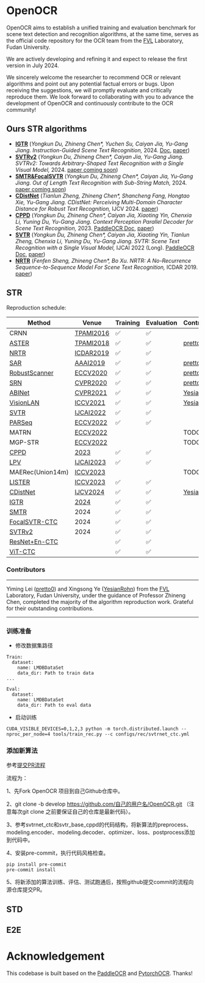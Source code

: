 # OpenOCR

OpenOCR aims to establish a unified training and evaluation benchmark for scene text detection and recognition algorithms, at the same time, serves as the official code repository for the OCR team from the [FVL](https://fvl.fudan.edu.cn) Laboratory, Fudan University.

We are actively developing and refining it and expect to release the first version in July 2024.

We sincerely welcome the researcher to recommend OCR or relevant algorithms and point out any potential factual errors or bugs. Upon receiving the suggestions, we will promptly evaluate and critically reproduce them. We look forward to collaborating with you to advance the development of OpenOCR and continuously contribute to the OCR community!

## Ours STR algorithms

  - [**IGTR**](./configs/rec/igtr/) (*Yongkun Du, Zhineng Chen\*, Yuchen Su, Caiyan Jia, Yu-Gang Jiang. Instruction-Guided Scene Text Recognition,* 2024. [Doc](./configs/rec/igtr/readme.md), [paper](https://arxiv.org/abs/2401.17851))
  - [**SVTRv2**](./configs/rec/svtrv2) (*Yongkun Du, Zhineng Chen\*, Caiyan Jia, Yu-Gang Jiang. SVTRv2: Towards Arbitrary-Shaped Text Recognition with a Single Visual Model,* 2024. [paper coming soon]())
  - [**SMTR&FocalSVTR**](./configs/rec/smtr/) (*Yongkun Du, Zhineng Chen\*, Caiyan Jia, Yu-Gang Jiang. Out of Length Text Recognition with Sub-String Match,* 2024. [paper coming soon]())
  - [**CDistNet**](./configs/rec/cdistnet/) (*Tianlun Zheng, Zhineng Chen\*, Shancheng Fang, Hongtao Xie, Yu-Gang Jiang. CDistNet: Perceiving Multi-Domain Character Distance for Robust Text Recognition,* IJCV 2024. [paper](https://link.springer.com/article/10.1007/s11263-023-01880-0))
  - [**CPPD**](./configs/rec/cppd/) (*Yongkun Du, Zhineng Chen\*, Caiyan Jia, Xiaoting Yin, Chenxia Li, Yuning Du, Yu-Gang Jiang. Context Perception Parallel Decoder for Scene Text Recognition,* 2023. [PaddleOCR Doc](https://github.com/Topdu/PaddleOCR/blob/main/doc/doc_ch/algorithm_rec_cppd.md), [paper](https://arxiv.org/abs/2307.12270))
  - [**SVTR**](./configs/rec/svtr/) (*Yongkun Du, Zhineng Chen\*, Caiyan Jia, Xiaoting Yin, Tianlun Zheng, Chenxia Li, Yuning Du, Yu-Gang Jiang. SVTR: Scene Text Recognition with a Single Visual Model,* IJCAI 2022 (Long). [PaddleOCR Doc](https://github.com/Topdu/PaddleOCR/blob/main/doc/doc_ch/algorithm_rec_svtr.md), [paper](https://www.ijcai.org/proceedings/2022/124))
  - [**NRTR**](./configs/rec/nrtr/) (*Fenfen Sheng, Zhineng Chen\*, Bo Xu. NRTR: A No-Recurrence Sequence-to-Sequence Model For Scene Text Recognition,* ICDAR 2019. [paper](https://arxiv.org/abs/1806.00926))

## STR

Reproduction schedule:

| Method             | Venue     | Training | Evaluation | Contributor |
|--------------------|-----------|----------|------------|-------------|
| CRNN               | [TPAMI2016](https://arxiv.org/abs/1507.05717) |    ✅    |     ✅     |             |
| [ASTER](./configs/rec/aster/)              |[TPAMI2018](https://ieeexplore.ieee.org/document/8395027)           |     ✅     |      ✅      | [pretto0](https://github.com/pretto0) |
| [NRTR](./configs/rec/nrtr/)               | [ICDAR2019](https://arxiv.org/abs/1806.00926) |    ✅    |     ✅     |             |
| [SAR](./configs/rec/sar/)                |     [AAAI2019](https://aaai.org/papers/08610-show-attend-and-read-a-simple-and-strong-baseline-for-irregular-text-recognition/)      |     ✅     |      ✅      | [pretto0](https://github.com/pretto0) |
| [RobustScanner](./configs/rec/robustscanner/)      |      [ECCV2020](https://www.ecva.net/papers/eccv_2020/papers_ECCV/html/3160_ECCV_2020_paper.php)     |     ✅     |      ✅      | [pretto0](https://github.com/pretto0) |
| [SRN](./configs/rec/srn/)                |  [CVPR2020](https://openaccess.thecvf.com/content_CVPR_2020/html/Yu_Towards_Accurate_Scene_Text_Recognition_With_Semantic_Reasoning_Networks_CVPR_2020_paper.html) |     ✅     |       ✅     | [pretto0](https://github.com/pretto0) |
| [ABINet](./configs/rec/abinet/)             | [CVPR2021](https://openaccess.thecvf.com//content/CVPR2021/html/Fang_Read_Like_Humans_Autonomous_Bidirectional_and_Iterative_Language_Modeling_for_CVPR_2021_paper.html)   |    ✅    |      ✅    | [YesianRohn](https://github.com/YesianRohn) |
| [VisionLAN](./configs/rec/visionlan/)          | [ICCV2021](https://openaccess.thecvf.com/content/ICCV2021/html/Wang_From_Two_to_One_A_New_Scene_Text_Recognizer_With_ICCV_2021_paper.html)  |    ✅    |    ✅      | [YesianRohn](https://github.com/YesianRohn) |
| [SVTR](./configs/rec/svtr/)               | [IJCAI2022](https://www.ijcai.org/proceedings/2022/124) |    ✅    |     ✅     |             |
| [PARSeq](./configs/rec/parseq/)             | [ECCV2022](https://www.ecva.net/papers/eccv_2022/papers_ECCV/papers/136880177.pdf)  |    ✅    |     ✅     |             |
| MATRN              |  [ECCV2022](https://www.ecva.net/papers/eccv_2022/papers_ECCV/papers/136880442.pdf)         |          |            |      TODO       |
| MGP-STR            |  [ECCV2022](https://www.ecva.net/papers/eccv_2022/papers_ECCV/papers/136880336.pdf)         |          |            |      TODO       |
| [CPPD](./configs/rec/cppd/)               | [2023](https://arxiv.org/abs/2307.12270)      |    ✅    |     ✅     |             |
| [LPV](./configs/rec/lpv/)                | [IJCAI2023](https://www.ijcai.org/proceedings/2023/0189.pdf) |    ✅    |     ✅     |             |
| MAERec(Union14m)   | [ICCV2023](https://openaccess.thecvf.com/content/ICCV2023/papers/Jiang_Revisiting_Scene_Text_Recognition_A_Data_Perspective_ICCV_2023_paper.pdf)  |        |        |     TODO      |
| [LISTER](./configs/rec/lister/)             | [ICCV2023](https://openaccess.thecvf.com/content/ICCV2023/papers/Cheng_LISTER_Neighbor_Decoding_for_Length-Insensitive_Scene_Text_Recognition_ICCV_2023_paper.pdf)  |    ✅    |     ✅     |             |
| [CDistNet](./configs/rec/cdistnet/)           | [IJCV2024](https://link.springer.com/article/10.1007/s11263-023-01880-0)  |    ✅    |     ✅     | [YesianRohn](https://github.com/YesianRohn) |
| [IGTR](./configs/rec/igtr/)               | [2024](https://arxiv.org/abs/2401.17851)      |    ✅    |     ✅     |             |
| [SMTR](./configs/rec/smtr/)               | 2024      |    ✅    |     ✅     |             |
| [FocalSVTR-CTC](./configs/rec/focalsvtr/)      | 2024      |    ✅    |     ✅     |             |
| [SVTRv2](./configs/rec/svtrv2/)             | 2024      |    ✅    |     ✅     |             |
| [ResNet+En-CTC](./configs/rec/svtr/)      |           |    ✅    |     ✅     |             |
| [ViT-CTC](./configs/rec/svtr/)            |           |    ✅    |     ✅     |             |

### Contributors
---

Yiming Lei ([pretto0](https://github.com/pretto0)) and Xingsong Ye ([YesianRohn](https://github.com/YesianRohn)) from the [FVL](https://fvl.fudan.edu.cn) Laboratory, Fudan University, under the guidance of Professor Zhineng Chen, completed the majority of the algorithm reproduction work. Grateful for their outstanding contributions.

---
### 训练准备

- 修改数据集路径

```
Train:
  dataset:
    name: LMDBDataSet
    data_dir: Path to train data
...

Eval:
  dataset:
    name: LMDBDataSet
    data_dir: Path to eval data
```

- 启动训练

```
CUDA_VISIBLE_DEVICES=0,1,2,3 python -m torch.distributed.launch --nproc_per_node=4 tools/train_rec.py --c configs/rec/svtrnet_ctc.yml
```

### 添加新算法

参考[提交PR流程](https://github.com/Topdu/OpenOCR/pull/2)

流程为：

1、先Fork OpenOCR 项目到自己Github仓库中。

2、git clone -b develop https://github.com/自己的用户名/OpenOCR.git （注意每次git clone 之前要保证自己的仓库是最新代码）。

3、参考svtrnet_ctc和svtr_base_cppd的代码结构，将新算法的preprocess、modeling.encoder、modeling.decoder、optimizer、loss、postprocess添加到代码中。

4、安装pre-commit，执行代码风格检查。

```
pip install pre-commit
pre-commit install
```

5、将新添加的算法训练、评估、测试跑通后，按照github提交commit的流程向源仓库提交PR。

## STD

## E2E


# Acknowledgement

This codebase is built based on the [PaddleOCR](https://github.com/PaddlePaddle/PaddleOCR) and [PytorchOCR](https://github.com/WenmuZhou/PytorchOCR). Thanks!
